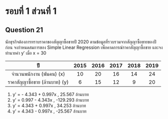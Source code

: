 # รอบที่ 1 ส่วนที่ 1

## Question 21

นักธุรกิจต้องการทราบราคาของสัญญาซื้อขายปี 2020 ตามข้อมูลที่รวบรวมจากสัญญาซื้อขายของปีก่อน จงกำหนดสมการของ Simple Linear Regression เพื่อคาดการณ์ราคาสัญญาซื้อขาย และจงทำนายค่า y′ เมื่อ x = 30

|ปี|2015|2016|2017|2018|2019|
|:-:|:-:|:-:|:-:|:-:|:-:|
|จำนวนพนักงาน (พันคน) (x)|10|20|16|14|24|
|ราคาสัญญาซื้อขาย (ล้านบาท) (y)|6|15|12|9|20|

1. y′ = - 4.343 + 0.997x , 25.567 ล้านบาท
2. y′ = 0.997 - 4.343x	, -129.293 ล้านบาท
3. y′ = 4.343 + 0.997x	, 34.253 ล้านบาท
4. y′ = 4.343 - 0.997x	, -25.567 ล้านบาท










